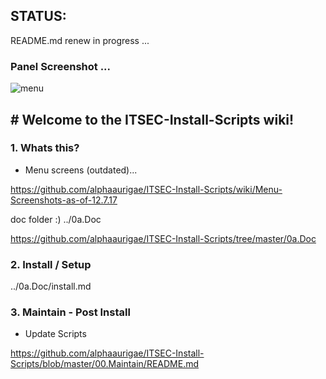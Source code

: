 ## STATUS: 

README.md renew in progress ...

### Panel Screenshot ...
![menu](http://i.imgur.com/hUs1wM1.png)

## # Welcome to the ITSEC-Install-Scripts wiki!

### 1. Whats this?

- Menu screens (outdated)...

https://github.com/alphaaurigae/ITSEC-Install-Scripts/wiki/Menu-Screenshots-as-of-12.7.17

 doc folder :)
 ../0a.Doc

https://github.com/alphaaurigae/ITSEC-Install-Scripts/tree/master/0a.Doc

### 2. Install / Setup

../0a.Doc/install.md

### 3. Maintain - Post Install

- Update Scripts

https://github.com/alphaaurigae/ITSEC-Install-Scripts/blob/master/00.Maintain/README.md


